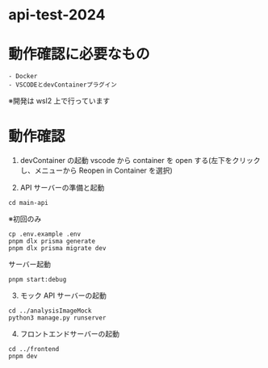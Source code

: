 # api-test-2024

# 動作確認に必要なもの

```
- Docker
- VSCODEとdevContainerプラグイン
```

※開発は wsl2 上で行っています

# 動作確認

1. devContainer の起動
   vscode から container を open する(左下をクリックし、メニューから Reopen in Container を選択)

2. API サーバーの準備と起動

```
cd main-api
```

※初回のみ

```
cp .env.example .env
pnpm dlx prisma generate
pnpm dlx prisma migrate dev
```

サーバー起動

```
pnpm start:debug
```

3. モック API サーバーの起動

```
cd ../analysisImageMock
python3 manage.py runserver
```

4. フロントエンドサーバーの起動

```
cd ../frontend
pnpm dev
```
